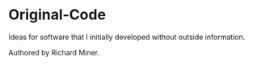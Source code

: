 # Original-Code
Ideas for software that I initially developed without outside information.

Authored by Richard Miner.
